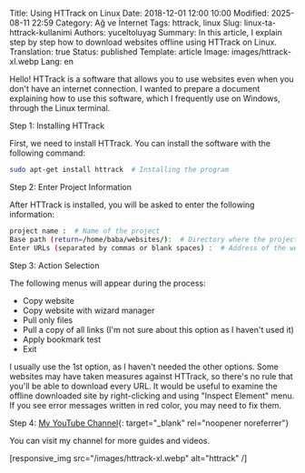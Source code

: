Title: Using HTTrack on Linux
Date: 2018-12-01 12:00 10:00
Modified: 2025-08-11 22:59
Category: Ağ ve İnternet
Tags: httrack, linux
Slug: linux-ta-httrack-kullanimi
Authors: yuceltoluyag
Summary: In this article, I explain step by step how to download websites offline using HTTrack on Linux.
Translation: true
Status: published
Template: article
Image: images/httrack-xl.webp
Lang: en

Hello! HTTrack is a software that allows you to use websites even when you don't have an internet connection. I wanted to prepare a document explaining how to use this software, which I frequently use on Windows, through the Linux terminal.

Step 1: Installing HTTrack

First, we need to install HTTrack. You can install the software with the following command:

```bash
sudo apt-get install httrack  # Installing the program
```

Step 2: Enter Project Information

After HTTrack is installed, you will be asked to enter the following information:

```bash
project name :  # Name of the project
Base path (return=/home/baba/websites/):  # Directory where the project will be downloaded
Enter URLs (separated by commas or blank spaces) :  # Address of the website you will save
```

Step 3: Action Selection

The following menus will appear during the process:

- Copy website
- Copy website with wizard manager
- Pull only files
- Pull a copy of all links (I'm not sure about this option as I haven't used it)
- Apply bookmark test
- Exit

I usually use the 1st option, as I haven't needed the other options. Some websites may have taken measures against HTTrack, so there's no rule that you'll be able to download every URL. It would be useful to examine the offline downloaded site by right-clicking and using "Inspect Element" menu. If you see error messages written in red color, you may need to fix them.

Step 4: [My YouTube Channel](https://www.youtube.com/channel/UCJyK4D5BcoPXjV5T8N8-liA?view_as=subscriber){: target="\_blank" rel="noopener noreferrer"}

You can visit my channel for more guides and videos.

[responsive_img src="/images/httrack-xl.webp" alt="httrack" /]
